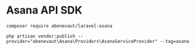 # Asana API SDK

```
composer require abenevaut/laravel-asana
```

```
php artisan vendor:publish --provider="abenevaut\Asana\Providers\AsanaServiceProvider" --tag=asana
```
